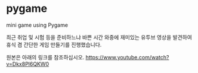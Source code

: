 # pygame
mini game using Pygame

최근 취업 및 시험 등을 준비하느냐 바쁜 시간 와중에 재미있는 유투브 영상을 발견하여 휴식 겸 간단한 게임 만들기를 진행했습니다.

원본은 아래의 링크를 참조하십시오.
https://www.youtube.com/watch?v=Dkx8Pl6QKW0
